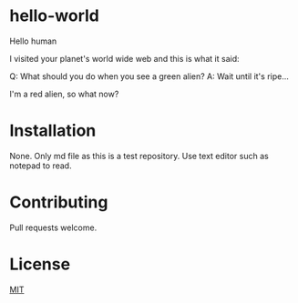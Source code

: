 # hello-world


Hello human

I visited your planet's world wide web and this is what it said:

Q: What should you do when you see a green alien?
A: Wait until it's ripe...

I'm a red alien, so what now?

# Installation

None. Only md file as this is a test repository. Use text editor such as notepad to read.

# Contributing

Pull requests welcome.

# License
[MIT](https://choosealicense.com/licenses/mit/)
